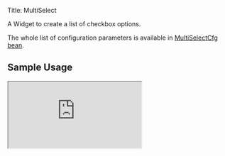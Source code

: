 Title: MultiSelect


A Widget to create a list of checkbox options.

<script src='http://snippets.ariatemplates.com/snippets/github.com/ariatemplates/documentation-code/%VERSION%/snippets/widgets/multiselect/Snippet.tpl?tag=wgtMultiSelect&lang=at&outdent=true' defer></script>

The whole list of configuration parameters is available in [MultiSelectCfg bean](http://ariatemplates.com/api/#aria.widgets.CfgBeans:MultiSelectCfg).

## Sample Usage

<iframe class='samples' src='http://snippets.ariatemplates.com/samples/github.com/ariatemplates/documentation-code/%VERSION%/samples/widgets/multiselect/?skip=1' ></iframe>